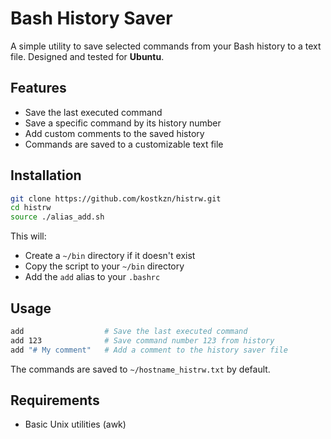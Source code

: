 # Bash History Saver

A simple utility to save selected commands from your Bash history to a text file. Designed and tested for **Ubuntu**.

## Features

- Save the last executed command
- Save a specific command by its history number
- Add custom comments to the saved history
- Commands are saved to a customizable text file

## Installation

```bash
git clone https://github.com/kostkzn/histrw.git
cd histrw
source ./alias_add.sh
```

This will:

- Create a `~/bin` directory if it doesn't exist
- Copy the script to your `~/bin` directory
- Add the `add` alias to your `.bashrc`

## Usage

```bash
add                  # Save the last executed command
add 123              # Save command number 123 from history
add "# My comment"   # Add a comment to the history saver file
```

The commands are saved to `~/hostname_histrw.txt` by default.

## Requirements

- Basic Unix utilities (awk)
